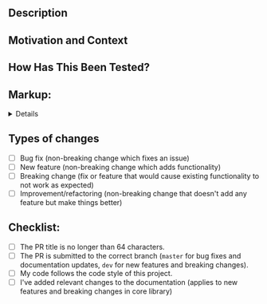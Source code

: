 <!--
MAKE SURE TO READ THE CONTRIBUTING GUIDE BEFORE CREATING A PR
https://github.com/vuetifyjs/vuetify/blob/master/.github/CONTRIBUTING.md

Testing and markup sections can be removed for documentation changes
-->

<!-- Provide a general summary of your changes in the Title above -->
<!-- Keep the title short and descriptive, as it will be used as a commit message -->

## Description
<!--- Describe your changes in detail -->

## Motivation and Context
<!--- Why is this change required? What problem does it solve? -->
<!--- If it fixes an open issue, please link to the issue here. -->

## How Has This Been Tested?
<!--- Please describe how you tested your changes. -->
<!--- Have you created new tests or updated existing ones? -->
<!--- e.g. unit | visually | e2e | none -->

## Markup:
<!--- Paste markup for testing your change --->
<details>

```vue
// Paste your FULL Playground.vue here
```
</details>

## Types of changes
<!--- What types of changes does your code introduce? Put an `x` in all the boxes that apply: -->
- [ ] Bug fix (non-breaking change which fixes an issue)
- [ ] New feature (non-breaking change which adds functionality)
- [ ] Breaking change (fix or feature that would cause existing functionality to not work as expected)
- [ ] Improvement/refactoring (non-breaking change that doesn't add any feature but make things better)

## Checklist:
<!--- Go over all the following points, and put an `x` in all the boxes that apply. -->
<!--- If you're unsure about any of these, don't hesitate to ask. We're here to help! -->
- [ ] The PR title is no longer than 64 characters.
- [ ] The PR is submitted to the correct branch (`master` for bug fixes and documentation updates, `dev` for new features and breaking changes).
- [ ] My code follows the code style of this project.
- [ ] I've added relevant changes to the documentation (applies to new features and breaking changes in core library) 
